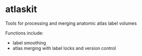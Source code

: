 # atlaskit
Tools for processing and merging anatomic atlas label volumes

Functions include:

- label smoothing
- atlas merging with label locks and version control
